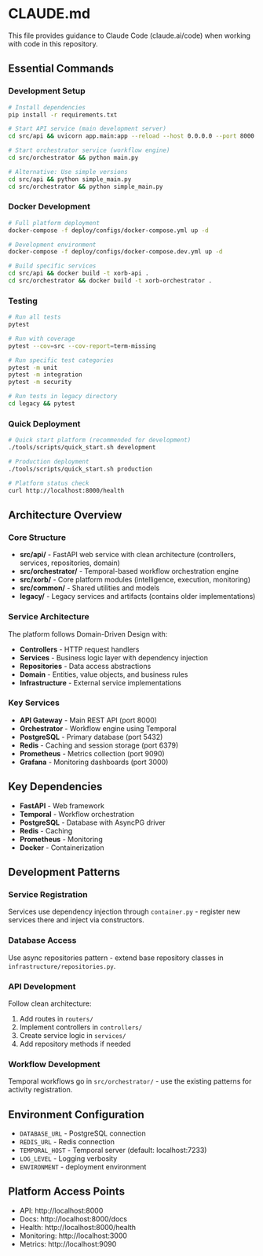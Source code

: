 # CLAUDE.md

This file provides guidance to Claude Code (claude.ai/code) when working with code in this repository.

## Essential Commands

### Development Setup
```bash
# Install dependencies
pip install -r requirements.txt

# Start API service (main development server)
cd src/api && uvicorn app.main:app --reload --host 0.0.0.0 --port 8000

# Start orchestrator service (workflow engine)
cd src/orchestrator && python main.py

# Alternative: Use simple versions
cd src/api && python simple_main.py
cd src/orchestrator && python simple_main.py
```

### Docker Development
```bash
# Full platform deployment
docker-compose -f deploy/configs/docker-compose.yml up -d

# Development environment
docker-compose -f deploy/configs/docker-compose.dev.yml up -d

# Build specific services
cd src/api && docker build -t xorb-api .
cd src/orchestrator && docker build -t xorb-orchestrator .
```

### Testing
```bash
# Run all tests
pytest

# Run with coverage
pytest --cov=src --cov-report=term-missing

# Run specific test categories
pytest -m unit
pytest -m integration
pytest -m security

# Run tests in legacy directory
cd legacy && pytest
```

### Quick Deployment
```bash
# Quick start platform (recommended for development)
./tools/scripts/quick_start.sh development

# Production deployment
./tools/scripts/quick_start.sh production

# Platform status check
curl http://localhost:8000/health
```

## Architecture Overview

### Core Structure
- **src/api/** - FastAPI web service with clean architecture (controllers, services, repositories, domain)
- **src/orchestrator/** - Temporal-based workflow orchestration engine
- **src/xorb/** - Core platform modules (intelligence, execution, monitoring)
- **src/common/** - Shared utilities and models
- **legacy/** - Legacy services and artifacts (contains older implementations)

### Service Architecture
The platform follows Domain-Driven Design with:
- **Controllers** - HTTP request handlers
- **Services** - Business logic layer with dependency injection
- **Repositories** - Data access abstractions
- **Domain** - Entities, value objects, and business rules
- **Infrastructure** - External service implementations

### Key Services
- **API Gateway** - Main REST API (port 8000)
- **Orchestrator** - Workflow engine using Temporal
- **PostgreSQL** - Primary database (port 5432)
- **Redis** - Caching and session storage (port 6379)
- **Prometheus** - Metrics collection (port 9090)
- **Grafana** - Monitoring dashboards (port 3000)

## Key Dependencies
- **FastAPI** - Web framework
- **Temporal** - Workflow orchestration
- **PostgreSQL** - Database with AsyncPG driver
- **Redis** - Caching
- **Prometheus** - Monitoring
- **Docker** - Containerization

## Development Patterns

### Service Registration
Services use dependency injection through `container.py` - register new services there and inject via constructors.

### Database Access
Use async repositories pattern - extend base repository classes in `infrastructure/repositories.py`.

### API Development
Follow clean architecture:
1. Add routes in `routers/`
2. Implement controllers in `controllers/`
3. Create service logic in `services/`
4. Add repository methods if needed

### Workflow Development
Temporal workflows go in `src/orchestrator/` - use the existing patterns for activity registration.

## Environment Configuration
- `DATABASE_URL` - PostgreSQL connection
- `REDIS_URL` - Redis connection
- `TEMPORAL_HOST` - Temporal server (default: localhost:7233)
- `LOG_LEVEL` - Logging verbosity
- `ENVIRONMENT` - deployment environment

## Platform Access Points
- API: http://localhost:8000
- Docs: http://localhost:8000/docs
- Health: http://localhost:8000/health
- Monitoring: http://localhost:3000
- Metrics: http://localhost:9090
